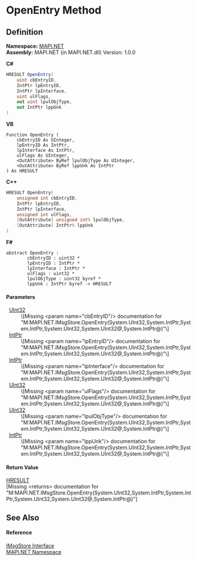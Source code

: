 # OpenEntry Method




## Definition
**Namespace:** <a href="5bef4637-66f8-16d4-e5f4-4d0da57a1538.md">MAPI.NET</a>  
**Assembly:** MAPI.NET (in MAPI.NET.dll) Version: 1.0.0

**C#**
``` C#
HRESULT OpenEntry(
	uint cbEntryID,
	IntPtr lpEntryID,
	IntPtr lpInterface,
	uint ulFlags,
	out uint lpulObjType,
	out IntPtr lppUnk
)
```
**VB**
``` VB
Function OpenEntry ( 
	cbEntryID As UInteger,
	lpEntryID As IntPtr,
	lpInterface As IntPtr,
	ulFlags As UInteger,
	<OutAttribute> ByRef lpulObjType As UInteger,
	<OutAttribute> ByRef lppUnk As IntPtr
) As HRESULT
```
**C++**
``` C++
HRESULT OpenEntry(
	unsigned int cbEntryID, 
	IntPtr lpEntryID, 
	IntPtr lpInterface, 
	unsigned int ulFlags, 
	[OutAttribute] unsigned int% lpulObjType, 
	[OutAttribute] IntPtr% lppUnk
)
```
**F#**
``` F#
abstract OpenEntry : 
        cbEntryID : uint32 * 
        lpEntryID : IntPtr * 
        lpInterface : IntPtr * 
        ulFlags : uint32 * 
        lpulObjType : uint32 byref * 
        lppUnk : IntPtr byref -> HRESULT 
```



#### Parameters
<dl><dt>  <a href="https://learn.microsoft.com/dotnet/api/system.uint32" target="_blank" rel="noopener noreferrer">UInt32</a></dt><dd>\[Missing &lt;param name="cbEntryID"/&gt; documentation for "M:MAPI.NET.IMsgStore.OpenEntry(System.UInt32,System.IntPtr,System.IntPtr,System.UInt32,System.UInt32@,System.IntPtr@)"\]</dd><dt>  <a href="https://learn.microsoft.com/dotnet/api/system.intptr" target="_blank" rel="noopener noreferrer">IntPtr</a></dt><dd>\[Missing &lt;param name="lpEntryID"/&gt; documentation for "M:MAPI.NET.IMsgStore.OpenEntry(System.UInt32,System.IntPtr,System.IntPtr,System.UInt32,System.UInt32@,System.IntPtr@)"\]</dd><dt>  <a href="https://learn.microsoft.com/dotnet/api/system.intptr" target="_blank" rel="noopener noreferrer">IntPtr</a></dt><dd>\[Missing &lt;param name="lpInterface"/&gt; documentation for "M:MAPI.NET.IMsgStore.OpenEntry(System.UInt32,System.IntPtr,System.IntPtr,System.UInt32,System.UInt32@,System.IntPtr@)"\]</dd><dt>  <a href="https://learn.microsoft.com/dotnet/api/system.uint32" target="_blank" rel="noopener noreferrer">UInt32</a></dt><dd>\[Missing &lt;param name="ulFlags"/&gt; documentation for "M:MAPI.NET.IMsgStore.OpenEntry(System.UInt32,System.IntPtr,System.IntPtr,System.UInt32,System.UInt32@,System.IntPtr@)"\]</dd><dt>  <a href="https://learn.microsoft.com/dotnet/api/system.uint32" target="_blank" rel="noopener noreferrer">UInt32</a></dt><dd>\[Missing &lt;param name="lpulObjType"/&gt; documentation for "M:MAPI.NET.IMsgStore.OpenEntry(System.UInt32,System.IntPtr,System.IntPtr,System.UInt32,System.UInt32@,System.IntPtr@)"\]</dd><dt>  <a href="https://learn.microsoft.com/dotnet/api/system.intptr" target="_blank" rel="noopener noreferrer">IntPtr</a></dt><dd>\[Missing &lt;param name="lppUnk"/&gt; documentation for "M:MAPI.NET.IMsgStore.OpenEntry(System.UInt32,System.IntPtr,System.IntPtr,System.UInt32,System.UInt32@,System.IntPtr@)"\]</dd></dl>

#### Return Value
<a href="50596607-a328-ef10-6ea9-0448fbb7d197.md">HRESULT</a>  
\[Missing &lt;returns&gt; documentation for "M:MAPI.NET.IMsgStore.OpenEntry(System.UInt32,System.IntPtr,System.IntPtr,System.UInt32,System.UInt32@,System.IntPtr@)"\]

## See Also


#### Reference
<a href="74ee1853-dea0-4e58-cb66-c6c8017d5a04.md">IMsgStore Interface</a>  
<a href="5bef4637-66f8-16d4-e5f4-4d0da57a1538.md">MAPI.NET Namespace</a>  
